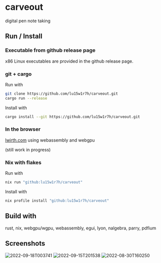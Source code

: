 # carveout

digital pen note taking

## Run / Install

### Executable from github release page

x86 Linux executables are provided in the github release page.

### git + cargo

Run with
```sh
git clone https://github.com/lu15w1r7h/carveout.git
cargo run --release
```

Install with
```sh
cargo install --git https://github.com/lu15w1r7h/carveout.git
```

### In the browser

[lwirth.com](https://lwirth.com)
using webassembly and webgpu

(still work in progress)

### Nix with flakes

Run with
```sh
nix run "github:lu15w1r7h/carveout"
```

Install with
```sh
nix profile install "github:lu15w1r7h/carveout"
```

## Build with

rust, nix, webgpu/wgpu, webassembly, egui, lyon, nalgebra, parry, pdfium

## Screenshots

![2022-09-18T003741](https://user-images.githubusercontent.com/37505890/190878534-bd9ab0bb-7881-4530-9631-fb6d0054cc4b.png)
![2022-09-15T201538](https://user-images.githubusercontent.com/37505890/190836448-2b8c5de3-fe56-480b-96d0-57332d232b6b.png)
![2022-08-30T160250](https://user-images.githubusercontent.com/37505890/190836463-ee67157a-742f-4163-a5c2-7226ff2e0134.png)
